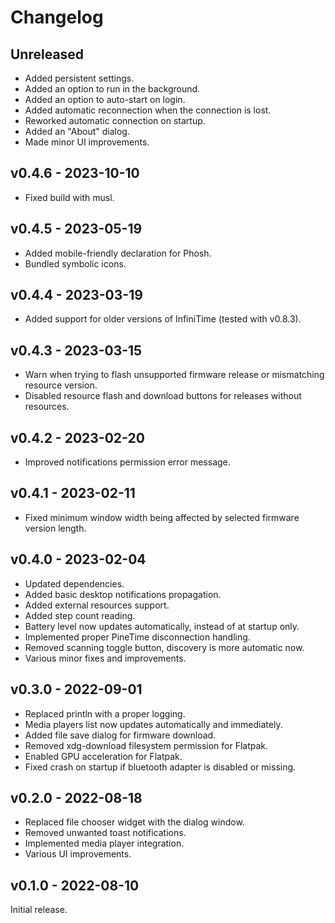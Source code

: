 # Changelog

## Unreleased

- Added persistent settings.
- Added an option to run in the background.
- Added an option to auto-start on login.
- Added automatic reconnection when the connection is lost.
- Reworked automatic connection on startup.
- Added an "About" dialog.
- Made minor UI improvements.


## v0.4.6 - 2023-10-10

- Fixed build with musl.


## v0.4.5 - 2023-05-19

- Added mobile-friendly declaration for Phosh.
- Bundled symbolic icons.


## v0.4.4 - 2023-03-19

- Added support for older versions of InfiniTime (tested with v0.8.3).


## v0.4.3 - 2023-03-15

- Warn when trying to flash unsupported firmware release or mismatching resource version.
- Disabled resource flash and download buttons for releases without resources.


## v0.4.2 - 2023-02-20

- Improved notifications permission error message.


## v0.4.1 - 2023-02-11

- Fixed minimum window width being affected by selected firmware version length.


## v0.4.0 - 2023-02-04

- Updated dependencies.
- Added basic desktop notifications propagation.
- Added external resources support.
- Added step count reading.
- Battery level now updates automatically, instead of at startup only.
- Implemented proper PineTime disconnection handling.
- Removed scanning toggle button, discovery is more automatic now.
- Various minor fixes and improvements.


## v0.3.0 - 2022-09-01

- Replaced println with a proper logging.
- Media players list now updates automatically and immediately.
- Added file save dialog for firmware download.
- Removed xdg-download filesystem permission for Flatpak.
- Enabled GPU acceleration for Flatpak.
- Fixed crash on startup if bluetooth adapter is disabled or missing.


## v0.2.0 - 2022-08-18

- Replaced file chooser widget with the dialog window.
- Removed unwanted toast notifications.
- Implemented media player integration.
- Various UI improvements.


## v0.1.0 - 2022-08-10

Initial release.
